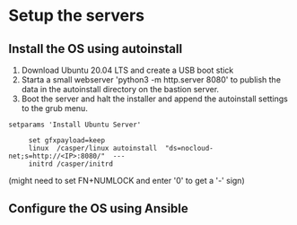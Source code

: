 # Setup the servers



## Install the OS using autoinstall
1. Download Ubuntu 20.04 LTS and create a USB boot stick
2. Starta a small webserver 'python3 -m http.server 8080' to publish the data in the autoinstall directory on the bastion server.
3. Boot the server and halt the installer and append the autoinstall settings to the grub menu.

~~~
setparams 'Install Ubuntu Server'

     set gfxpayload=keep
     linux  /casper/linux autoinstall  "ds=nocloud-net;s=http://<IP>:8080/"  ---
     initrd /casper/initrd
~~~
   (might need to set FN+NUMLOCK and enter '0' to get a '-' sign)



## Configure the OS using Ansible


